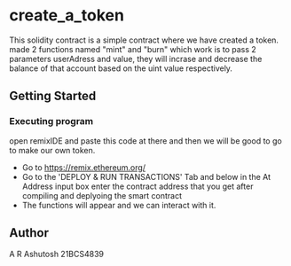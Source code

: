 # create_a_token

This solidity contract is a simple contract where we have created a token. made 2 functions named "mint" and "burn" which work is to pass 2 parameters userAdress and value, they will incrase and decrease the balance of that account based on the uint value respectively.

## Getting Started

### Executing program

open remixIDE and paste this code at there and then we will be good to go to make our own token.

- Go to https://remix.ethereum.org/
- Go to the 'DEPLOY & RUN TRANSACTIONS' Tab and below in the At Address input box enter the contract address that you get after compiling and deplyoing the smart contract
- The functions will appear and we can interact with it.

## Author

A R Ashutosh
21BCS4839


